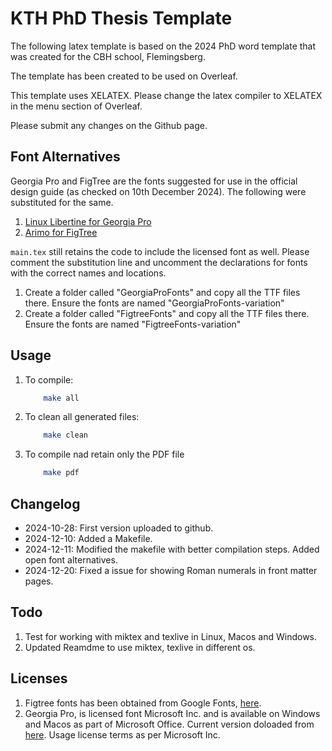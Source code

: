 # KTH PhD Thesis Template

The following latex template is based on the 2024 PhD word template that was created for the CBH school, Flemingsberg. 

The template has been created to be used on Overleaf.

This template uses XELATEX. Please change the latex compiler to XELATEX in the menu section of Overleaf.

Please submit any changes on the Github page. 

## Font Alternatives
Georgia Pro and FigTree are the fonts suggested for use in the official design guide (as checked on 10th December 2024). The following were substituted for the same.
1. [Linux Libertine for Georgia Pro](https://tug.org/FontCatalogue/linuxlibertine/)
2. [Arimo for FigTree](https://tug.org/FontCatalogue/arimo/)

```main.tex``` still retains the code to include the licensed font as well. Please comment the substitution line and uncomment the declarations for fonts with the correct names and locations.
1. Create a folder called "GeorgiaProFonts" and copy all the TTF files there. Ensure the fonts are named "GeorgiaProFonts-variation"
2. Create a folder called "FigtreeFonts"  and copy all the TTF files there. Ensure the fonts are named "FigtreeFonts-variation"

## Usage

1. To compile:
    ```sh
        make all
    ```

2. To clean all generated files:
    ```sh
        make clean
    ```
3. To compile nad retain only the PDF file
    ```sh
        make pdf
    ```

## Changelog
- 2024-10-28: First version uploaded to github.
- 2024-12-10: Added a Makefile.
- 2024-12-11: Modified the makefile with better compilation steps. Added open font alternatives. 
- 2024-12-20: Fixed a issue for showing Roman numerals in front matter pages. 

## Todo
1. Test for working with miktex and texlive in Linux, Macos and Windows.
2. Updated Reamdme to use miktex, texlive in different os.

## Licenses
1. Figtree fonts has been obtained from Google Fonts, [here](https://fonts.google.com/specimen/Figtree).
2. Georgia Pro, is licensed font Microsoft Inc. and is available on Windows and Macos as part of Microsoft Office. Current version doloaded from [here](https://online-fonts.com/fonts/georgia-pro). Usage license terms as per Microsoft Inc.


